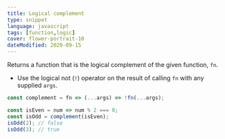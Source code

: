 ```yaml
---
title: Logical complement
type: snippet
language: javascript
tags: [function,logic]
cover: flower-portrait-10
dateModified: 2020-09-15
---
```


Returns a function that is the logical complement of the given function, `fn`.

- Use the logical not (`!`) operator on the result of calling `fn` with any supplied `args`.

```js
const complement = fn => (...args) => !fn(...args);

const isEven = num => num % 2 === 0;
const isOdd = complement(isEven);
isOdd(2); // false
isOdd(3); // true
```
